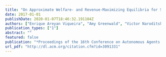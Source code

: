 ```yaml
---
title: "On Approximate Welfare- and Revenue-Maximizing Equilibria for Size-Interchangeable Bidders"
date: 2017-01-01
publishDate: 2020-01-07T18:46:32.191104Z
authors: ["Enrique Areyan Viqueira", "Amy Greenwald", "Victor Naroditskiy"]
publication_types: ["1"]
abstract: ""
featured: false
publication: "*Proceedings of the 16th Conference on Autonomous Agents and MultiAgent Systems, AAMAS 2017, São Paulo, Brazil, May 8-12, 2017*"
url_pdf: "http://dl.acm.org/citation.cfm?id=3091331"
---
```


